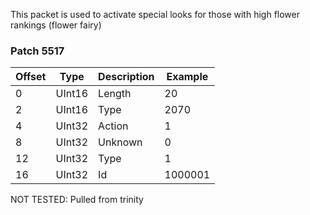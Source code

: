 This packet is used to activate special looks for those with high flower rankings (flower fairy)

### Patch 5517

| Offset | Type | Description | Example |
| -------- | -------- | -------- | -------- |
| 0 | UInt16 | Length | 20 |
| 2 | UInt16 | Type | 2070|
| 4 | UInt32 | Action | 1|
| 8 | UInt32 | Unknown | 0|
| 12 | UInt32 | Type | 1 |
| 16 | UInt32 | Id | 1000001 |

NOT TESTED: Pulled from trinity
